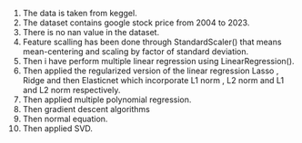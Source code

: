 1) The data is taken from keggel.
2) The dataset contains google stock price from 2004 to 2023.
3) There is no nan value in the dataset.
4) Feature scalling has been done through StandardScaler() that means mean-centering and scaling by factor of standard deviation.
5) Then i have perform multiple linear regression using LinearRegression().
6) Then applied the regularized version of the linear regression Lasso , Ridge and then Elasticnet which incorporate L1 norm , L2 norm and L1 and L2 norm respectively.
7) Then applied multiple polynomial regression.
8) Then gradient descent algorithms
9) Then normal equation.
10) Then applied SVD.

